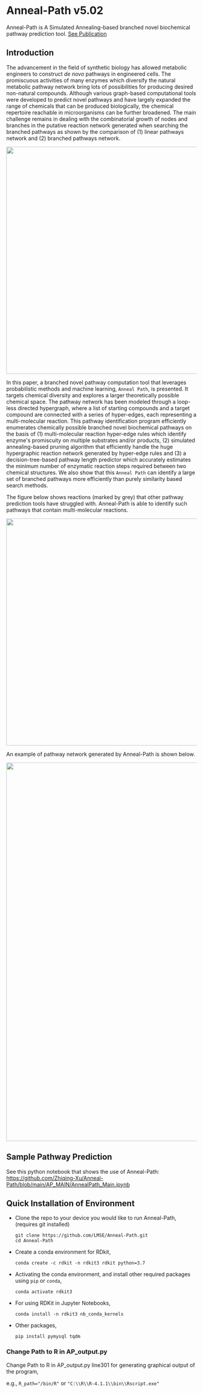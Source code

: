 # Anneal-Path v5.02

Anneal-Path is A Simulated Annealing-based branched novel biochemical pathway prediction tool. [See Publication](https://pubs.acs.org/doi/10.1021/acs.iecr.1c02211)





## Introduction

The advancement in the field of synthetic biology has allowed metabolic engineers to construct *de novo* pathways in engineered cells. The promiscuous activities of many enzymes which diversify the natural metabolic pathway network bring lots of possibilities for producing desired non-natural compounds. Although various graph-based computational tools were developed to predict novel pathways and have largely expanded the range of chemicals that can be produced biologically, the chemical repertoire reachable in microorganisms can be further broadened. The main challenge remains in dealing with the combinatorial growth of nodes and branches in the putative reaction network generated when searching the branched pathways as shown by the comparison of (1) linear pathways network and (2) branched pathways network.

<p align="center">
  <img width="600"  src="https://user-images.githubusercontent.com/47986787/235318799-cb4f6d5c-4960-42ce-9a0b-0ccc23f4b6f3.png">
</p>


In this paper, a branched novel pathway computation tool that leverages probabilistic methods and machine learning, ``Anneal Path``, is presented. It targets chemical diversity and explores a larger theoretically possible chemical space. The pathway network has been modeled through a loop-less directed hypergraph, where a list of starting compounds and a target compound are connected with a series of hyper-edges, each representing a multi-molecular reaction. This pathway identification program efficiently enumerates chemically possible branched novel biochemical pathways on the basis of (1) multi-molecular reaction hyper-edge rules which identify enzyme's promiscuity on multiple substrates and/or products, (2) simulated annealing-based pruning algorithm that efficiently handle the huge hypergraphic reaction network generated by hyper-edge rules and (3) a decision-tree-based pathway length predictor which accurately estimates the minimum number of enzymatic reaction steps required between two chemical structures. We also show that this ``Anneal Path`` can identify a large set of branched pathways more efficiently than purely similarity based search methods. 


The figure below shows reactions (marked by grey) that other pathway prediction tools have struggled with. Anneal-Path is able to identify such pathways that contain multi-molecular reactions.

<p align="center">
  <img width="600"  src="https://user-images.githubusercontent.com/47986787/235318885-090564a0-000d-449a-a137-22224c26ce79.png">
</p>


An example of pathway network generated by Anneal-Path is shown below. 

<p align="center">
  <img width="1000"  src="https://user-images.githubusercontent.com/47986787/235318934-4d80e1b7-942c-4050-82c0-bc4dd1278e9a.png">
</p>








## Sample Pathway Prediction

See this python notebook that shows the use of Anneal-Path: 
https://github.com/Zhiqing-Xu/Anneal-Path/blob/main/AP_MAIN/AnnealPath_Main.ipynb



## Quick Installation of Environment

- Clone the repo to your device you would like to run Anneal-Path, (requires git installed)
  ```
  git clone https://github.com/LMSE/Anneal-Path.git
  cd Anneal-Path
  ```

- Create a conda environment for RDkit, 
  ```
  conda create -c rdkit -n rdkit3 rdkit python=3.7
  ```

- Activating the conda environment, and install other required packages using `pip` or `conda`,
  ```
  conda activate rdkit3
  ``` 

- For using RDKit in Jupyter Notebooks, 
  ```
  conda install -n rdkit3 nb_conda_kernels
  ```

- Other packages, 
  ```
  pip install pymysql tqdm
  ```


### Change Path to R in AP_output.py 

Change Path to R in AP_output.py line301 for generating graphical output of the program, 

e.g., `R_path="/bin/R"` or `"C:\\R\\R-4.1.1\\bin\\Rscript.exe"`

